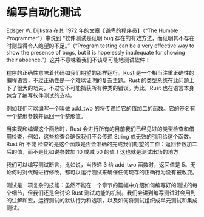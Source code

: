 <!--
 * @Author: wlj
 * @Date: 2022-12-14 17:22:51
 * @LastEditors: wlj
 * @LastEditTime: 2022-12-14 17:31:10
 * @Description: https://kaisery.github.io/trpl-zh-cn/ch11-00-testing.html
-->

# 编写自动化测试

Edsger W. Dijkstra 在其 1972 年的文章【谦卑的程序员】（“The Humble Programmer”）中说到 “软件测试是证明 bug 存在的有效方法，而证明其不存在时则显得令人绝望的不足。”（“Program testing can be a very effective way to show the presence of bugs, but it is hopelessly inadequate for showing their absence.”）这并不意味着我们不该尽可能地测试软件！

程序的正确性意味着代码如我们期望的那样运行。Rust 是一个相当注重正确性的编程语言，不过正确性是一个难以证明的复杂主题。Rust 的类型系统在此问题上下了很大的功夫，不过它不可能捕获所有种类的错误。为此，Rust 也在语言本身包含了编写软件测试的支持。

例如我们可以编写一个叫做 add_two 的将传递给它的值加二的函数。它的签名有一个整形参数并返回一个整形值。

当实现和编译这个函数时，Rust 会进行所有的目前我们已经见过的类型检查和借用检查，例如，这些检查会确保我们不会传递 String 或无效的引用给这个函数。Rust 所 不能 检查的是这个函数是否会准确的完成我们期望的工作：返回参数加二后的值，而不是比如说参数加 10 或减 50 的值！这也就是测试出场的地方

我们可以编写测试断言，比如说，当传递 3 给 add_two 函数时，返回值是 5。无论何时对代码进行修改，都可以运行测试来确保任何现存的正确行为没有被改变。

测试是一项复杂的技能：虽然不能在一个章节的篇幅中介绍如何编写好的测试的每个细节，但我们还是会讨论 Rust 测试功能的机制。我们会讲到编写测试时会用到的注解和宏，运行测试的默认行为和选项，以及如何将测试组织成单元测试和集成测试。
